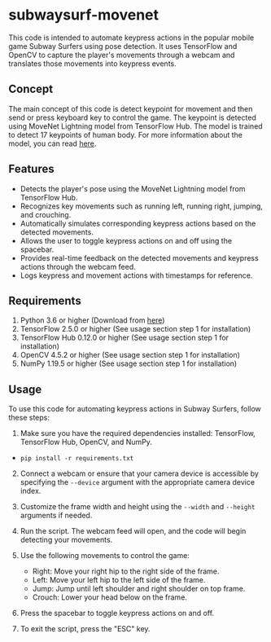 # subwaysurf-movenet

This code is intended to automate keypress actions in the popular mobile game Subway Surfers using pose detection. It uses TensorFlow and OpenCV to capture the player's movements through a webcam and translates those movements into keypress events.

## Concept

The main concept of this code is detect keypoint for movement and then send or press keyboard key to control the game. The keypoint is detected using MoveNet Lightning model from TensorFlow Hub. The model is trained to detect 17 keypoints of human body. For more information about the model, you can read [here](https://tfhub.dev/google/movenet/singlepose/lightning/4).

## Features

- Detects the player's pose using the MoveNet Lightning model from TensorFlow Hub.
- Recognizes key movements such as running left, running right, jumping, and crouching.
- Automatically simulates corresponding keypress actions based on the detected movements.
- Allows the user to toggle keypress actions on and off using the spacebar.
- Provides real-time feedback on the detected movements and keypress actions through the webcam feed.
- Logs keypress and movement actions with timestamps for reference.

## Requirements

1. Python 3.6 or higher (Download from [here](https://www.python.org/downloads/))
2. TensorFlow 2.5.0 or higher (See usage section step 1 for installation)
3. TensorFlow Hub 0.12.0 or higher (See usage section step 1 for installation)
4. OpenCV 4.5.2 or higher (See usage section step 1 for installation)
5. NumPy 1.19.5 or higher (See usage section step 1 for installation)


## Usage

To use this code for automating keypress actions in Subway Surfers, follow these steps:

1. Make sure you have the required dependencies installed: TensorFlow, TensorFlow Hub, OpenCV, and NumPy.
- ```pip install -r requirements.txt```

2. Connect a webcam or ensure that your camera device is accessible by specifying the `--device` argument with the appropriate camera device index.

3. Customize the frame width and height using the `--width` and `--height` arguments if needed.

4. Run the script. The webcam feed will open, and the code will begin detecting your movements.

5. Use the following movements to control the game:
   - Right: Move your right hip to the right side of the frame.
   - Left: Move your left hip to the left side of the frame.
   - Jump: Jump until left shoulder and right shoulder on top frame.
   - Crouch: Lower your head below on the frame.

6. Press the spacebar to toggle keypress actions on and off.

7. To exit the script, press the "ESC" key.
